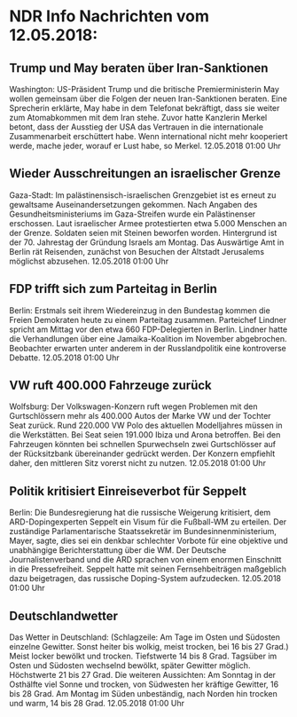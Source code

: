 # NDR Info Nachrichten vom 12.05.2018:


## Trump und May beraten über Iran-Sanktionen
Washington: US-Präsident Trump und die britische Premierministerin May wollen gemeinsam über die Folgen der neuen Iran-Sanktionen beraten. Eine Sprecherin erklärte, May habe in dem Telefonat bekräftigt, dass sie weiter zum Atomabkommen mit dem Iran stehe. Zuvor hatte Kanzlerin Merkel betont, dass der Ausstieg der USA das Vertrauen in die internationale Zusammenarbeit erschüttert habe. Wenn international nicht mehr kooperiert werde, mache jeder, worauf er Lust habe, so Merkel. 12.05.2018 01:00 Uhr 

## Wieder Ausschreitungen an israelischer Grenze
Gaza-Stadt: Im palästinensisch-israelischen Grenzgebiet ist es erneut zu gewaltsame Auseinandersetzungen gekommen. Nach Angaben des Gesundheitsministeriums im Gaza-Streifen wurde ein Palästinenser erschossen. Laut israelischer Armee protestierten etwa 5.000 Menschen an der Grenze. Soldaten seien mit Steinen beworfen worden. Hintergrund ist der 70. Jahrestag der Gründung Israels am Montag. Das Auswärtige Amt in Berlin rät Reisenden, zunächst von Besuchen der Altstadt Jerusalems möglichst abzusehen. 12.05.2018 01:00 Uhr 

## FDP trifft sich zum Parteitag in Berlin
Berlin: Erstmals seit ihrem Wiedereinzug in den Bundestag kommen die Freien Demokraten heute zu einem Parteitag zusammen. Parteichef Lindner spricht am Mittag vor den etwa 660 FDP-Delegierten in Berlin. Lindner hatte die Verhandlungen über eine Jamaika-Koalition im November abgebrochen. Beobachter erwarten unter anderem in der Russlandpolitik eine kontroverse Debatte. 12.05.2018 01:00 Uhr 

## VW ruft 400.000 Fahrzeuge zurück
Wolfsburg: Der Volkswagen-Konzern ruft wegen Problemen mit den Gurtschlössern mehr als 400.000 Autos der Marke VW und der Tochter Seat zurück. Rund 220.000 VW Polo des aktuellen Modelljahres müssen in die Werkstätten. Bei Seat seien 191.000 Ibiza und Arona betroffen. Bei den Fahrzeugen könnten bei schnellen Spurwechseln zwei Gurtschlösser auf der Rücksitzbank übereinander gedrückt werden. Der Konzern empfiehlt daher, den mittleren Sitz vorerst nicht zu nutzen. 12.05.2018 01:00 Uhr 

## Politik kritisiert Einreiseverbot für Seppelt
Berlin: Die Bundesregierung hat die russische Weigerung kritisiert, dem ARD-Dopingexperten Seppelt ein Visum für die Fußball-WM zu erteilen. Der zuständige Parlamentarische Staatssekretär im Bundesinnenministerium, Mayer, sagte, dies sei ein denkbar schlechter Vorbote für eine objektive und unabhängige Berichterstattung über die WM. Der Deutsche Journalistenverband und die ARD sprachen von einem enormen Einschnitt in die Pressefreiheit. Seppelt hatte mit seinen Fernsehbeiträgen maßgeblich dazu beigetragen, das russische Doping-System aufzudecken. 12.05.2018 01:00 Uhr 

## Deutschlandwetter
Das Wetter in Deutschland:
(Schlagzeile: Am Tage im Osten und Südosten einzelne Gewitter. Sonst heiter bis wolkig, meist trocken, bei 16 bis 27 Grad.) Meist locker bewölkt und trocken. Tiefstwerte 14 bis 8 Grad. Tagsüber im Osten und Südosten wechselnd bewölkt, später Gewitter möglich. Höchstwerte 21 bis 27 Grad. Die weiteren Aussichten: Am Sonntag in der Osthälfte viel Sonne und trocken, von Südwesten her kräftige Gewitter, 16 bis 28 Grad. Am Montag im Süden unbeständig, nach Norden hin trocken und warm, 14 bis 28 Grad. 12.05.2018 01:00 Uhr 

